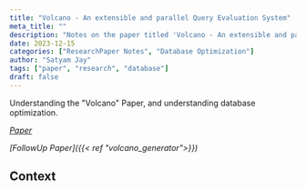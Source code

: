 ```yaml
---
title: "Volcano - An extensible and parallel Query Evaluation System"
meta_title: ""
description: "Notes on the paper titled 'Volcano - An extensible and parallel Query Evaluation System"
date: 2023-12-15
categories: ["ResearchPaper Notes", "Database Optimization"]
author: "Satyam Jay"
tags: ["paper", "research", "database"]
draft: false
---
```


Understanding the "Volcano" Paper, and understanding database optimization.

*[Paper](https://paperhub.s3.amazonaws.com/dace52a42c07f7f8348b08dc2b186061.pdf)*

*[FollowUp Paper]({{< ref  "volcano_generator">}})*



## Context

